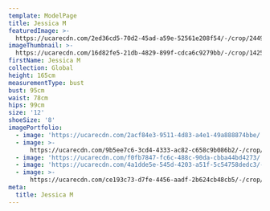 ```yaml
---
template: ModelPage
title: Jessica M
featuredImage: >-
  https://ucarecdn.com/2ed36cd5-70d2-45ad-a59e-52561e208f54/-/crop/2449x560/0,91/-/preview/
imageThumbnail: >-
  https://ucarecdn.com/16d82fe5-21db-4829-899f-cdca6c9279bb/-/crop/1425x1874/0,0/-/preview/
firstName: Jessica M
collection: Global
height: 165cm
measurementType: bust
bust: 95cm
waist: 78cm
hips: 99cm
size: '12'
shoeSize: '8'
imagePortfolio:
  - image: 'https://ucarecdn.com/2acf84e3-9511-4d83-a4e1-49a888874bbe/'
  - image: >-
      https://ucarecdn.com/9b5ee7c6-3cd4-4333-ac82-c658c9b086b2/-/crop/1597x1552/350,9/-/preview/
  - image: 'https://ucarecdn.com/f0fb7847-fc6c-488c-90da-cbba44bd4273/'
  - image: 'https://ucarecdn.com/4a1dde5e-545d-4203-a51f-5c54758dedc3/-/preview/'
  - image: >-
      https://ucarecdn.com/ce193c73-d7fe-4456-aadf-2b624cb48cb5/-/crop/1632x1639/0,0/-/preview/
meta:
  title: Jessica M
---
```



